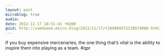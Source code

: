 ```yaml
---
layout: post
microblog: true
audio: 
date: 2012-11-17 18:51:41 +0100
guid: http://samdeane.micro.blog/2012/11/17/t269860372230574080.html
---
```

If you buy expensive mercenaries, the one thing that’s vital is the ability to inspire them into playing as a team. #qpr
